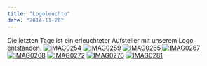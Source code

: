 ```yaml
---
title: "Logoleuchte"
date: "2014-11-26"
---
```


Die letzten Tage ist ein erleuchteter Aufsteller mit unserem Logo entstanden. [![IMAG0254](images/IMAG0254-300x200.jpg)](https://hackzogtum-coburg.de/wp-content/uploads/2014/11/IMAG0254.jpg) [![IMAG0259](images/IMAG0259-300x200.jpg)](https://hackzogtum-coburg.de/wp-content/uploads/2014/11/IMAG0259.jpg) [![IMAG0265](images/IMAG0265-300x200.jpg)](https://hackzogtum-coburg.de/wp-content/uploads/2014/11/IMAG0265.jpg) [![IMAG0267](images/IMAG0267-300x200.jpg)](https://hackzogtum-coburg.de/wp-content/uploads/2014/11/IMAG0267.jpg) [![IMAG0268](images/IMAG0268-300x200.jpg)](https://hackzogtum-coburg.de/wp-content/uploads/2014/11/IMAG0268.jpg) [![IMAG0272](images/IMAG0272-300x200.jpg)](https://hackzogtum-coburg.de/wp-content/uploads/2014/11/IMAG0272.jpg) [![IMAG0276](images/IMAG0276-300x200.jpg)](https://hackzogtum-coburg.de/wp-content/uploads/2014/11/IMAG0276.jpg) [![IMAG0281](images/IMAG0281-300x200.jpg)](https://hackzogtum-coburg.de/wp-content/uploads/2014/11/IMAG0281.jpg)
